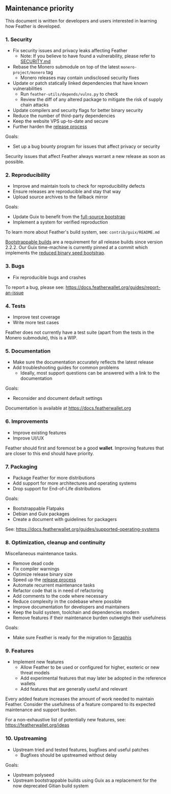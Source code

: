 ## Maintenance priority

This document is written for developers and users interested in learning how Feather is developed.

### 1. Security

- Fix security issues and privacy leaks affecting Feather
  - Note: If you believe to have found a vulnerability, please refer to [SECURITY.md](SECURITY.md)
- Rebase the Monero submodule on top of the latest `monero-project/monero` tag
  - Monero releases may contain undisclosed security fixes
- Update or patch statically linked dependencies that have known vulnerabilities
  - Run `feather-utils/depends/vulns.py` to check
  - Review the diff of any altered package to mitigate the risk of supply chain attacks
- Update compilers and security flags for better binary security
- Reduce the number of third-party dependencies
- Keep the website VPS up-to-date and secure
- Further harden the [release process](RELEASE.md)

Goals:

- Set up a bug bounty program for issues that affect privacy or security

Security issues that affect Feather always warrant a new release as soon as possible.

### 2. Reproducibility

- Improve and maintain tools to check for reproducibility defects
- Ensure releases are reproducible and stay that way
- Upload source archives to the fallback mirror

Goals:
- Update Guix to benefit from the [full-source bootstrap](https://guix.gnu.org/en/blog/2023/the-full-source-bootstrap-building-from-source-all-the-way-down/)
- Implement a system for verified reproduction

To learn more about Feather's build system, see: `contrib/guix/README.md`

[Bootstrappable builds](https://bootstrappable.org/) are a requirement for all release builds since version 2.2.2. 
Our Guix time-machine is currently pinned at a commit which implements the 
[reduced binary seed bootstrap](https://guix.gnu.org/manual/en/html_node/Reduced-Binary-Seed-Bootstrap.html).

### 3. Bugs

- Fix reproducible bugs and crashes

To report a bug, please see: https://docs.featherwallet.org/guides/report-an-issue

### 4. Tests

- Improve test coverage
- Write more test cases

Feather does not currently have a test suite (apart from the tests in the Monero submodule), this is a WIP.

### 5. Documentation

- Make sure the documentation accurately reflects the latest release
- Add troubleshooting guides for common problems
  - Ideally, most support questions can be answered with a link to the documentation

Goals:
- Reconsider and document default settings

Documentation is available at https://docs.featherwallet.org

### 6. Improvements

- Improve existing features
- Improve UI/UX

Feather should first and foremost be a good __wallet__.
Improving features that are closer to this end should have priority.

### 7. Packaging

- Package Feather for more distributions
- Add support for more architectures and operating systems
- Drop support for End-of-Life distributions

Goals:

- Bootstrappable Flatpaks
- Debian and Guix packages
- Create a document with guidelines for packagers

See: https://docs.featherwallet.org/guides/supported-operating-systems

### 8. Optimization, cleanup and continuity

Miscellaneous maintenance tasks.

- Remove dead code
- Fix compiler warnings
- Optimize release binary size
- Speed up the [release process](RELEASE.md)
- Automate recurrent maintenance tasks
- Refactor code that is in need of refactoring
- Add comments to the code where necessary
- Reduce complexity in the codebase where possible
- Improve documentation for developers and maintainers
- Keep the build system, toolchain and dependencies modern
- Remove features if their maintenance burden outweighs their usefulness

Goals:

- Make sure Feather is ready for the migration to [Seraphis](https://github.com/seraphis-migration/wallet3)

### 9. Features

- Implement new features
  - Allow Feather to be used or configured for higher, esoteric or new threat models
  - Add experimental features that may later be adopted in the reference wallets
  - Add features that are generally useful and relevant

Every added feature increases the amount of work needed to maintain Feather. Consider the usefulness of a feature 
compared to its expected maintenance and support burden.

For a non-exhaustive list of potentially new features, see: https://featherwallet.org/ideas

### 10. Upstreaming

- Upstream tried and tested features, bugfixes and useful patches
  - Bugfixes should be upstreamed without delay

Goals:

- Upstream polyseed
- Upstream bootstrappable builds using Guix as a replacement for the now deprecated Gitian build system